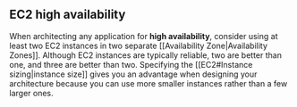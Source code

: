 ## EC2 high availability

When architecting any application for **high availability**, consider using at least two EC2 instances in two separate [[Availability Zone|Availability Zones]]. Although EC2 instances are typically reliable, two are better than one, and three are better than two. Specifying the [[EC2#Instance sizing|instance size]] gives you an advantage when designing your architecture because you can use more smaller instances rather than a few larger ones.

